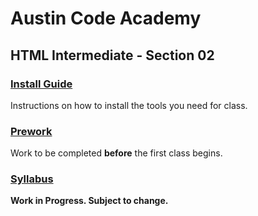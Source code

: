 # Austin Code Academy
## HTML Intermediate - Section 02
### [Install Guide](https://github.com/AustinCodingAcademy/HTMLIntermediateSection2/blob/master/InstallGuide.md)
Instructions on how to install the tools you need for class.

### [Prework](https://github.com/AustinCodingAcademy/HTMLIntermediateSection2/blob/master/Prework.md)
Work to be completed **before** the first class begins.

### [Syllabus](https://github.com/AustinCodingAcademy/HTMLIntermediateSection2/blob/master/Syllabus.md)
**Work in Progress. Subject to change.**
